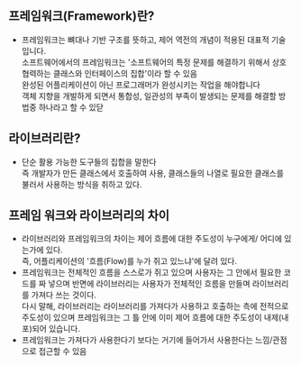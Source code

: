 ## 프레임워크(Framework)란?
  - 프레임워크는 뼈대나 기반 구조를 뜻하고, 제어 역전의 개념이 적용된 대표적 기술입니다.  
    소프트웨어에서의 프레임워크는 '소프트웨어의 특정 문제를 해결하기 위해서 상호 협력하는 클래스와 인터페이스의 집합'이라 할 수 있음  
    완성된 어플리케이션이 아닌 프로그래머가 완성시키는 작업을 해야합니다  
    객체 지향을 개발하게 되면서 통합성, 일관성의 부족이 발생되는 문제를 해결할 방법중 하나라고 할 수 있닫

## 라이브러리란?  
  - 단순 활용 가능한 도구들의 집합을 말한다  
    즉 개발자가 만든 클래스에서 호출하여 사용, 클래스들의 나열로 필요한 클래스를 불러서 사용하는 방식을 취하고 있다.  
    
## 프레임 워크와 라이브러리의 차이  
  - 라이브러리와 프레임워크의 차이는 제어 흐름에 대한 주도성이 누구에게/ 어디에 있는가에 있다.  
    즉, 어플리케이션의 '흐름(Flow)를 누가 쥐고 있느냐'에 달려 있다.  
  - 프레임워크는 전체적인 흐름을 스스로가 쥐고 있으며 사용자는 그 안에서 필요한 코드를 짜 넣으며 반면에 라이브러리는 사용자가 전체적인 흐름을 만들며 라이브러리를 가져다 쓰는 것이다.  
    다시 말해, 라이브러리는 라이브러리를 가져다가 사용하고 호출하는 측에 전적으로 주도성이 있으며 프레임워크는 그 틀 안에 이미 제어 흐름에 대한 주도성이 내제(내포)되어 있습니다.  
  - 프레임워크는 가져다가 사용한다기 보다는 거기에 들어가서 사용한다는 느낌/관점으로 접근할 수 있음  
    
